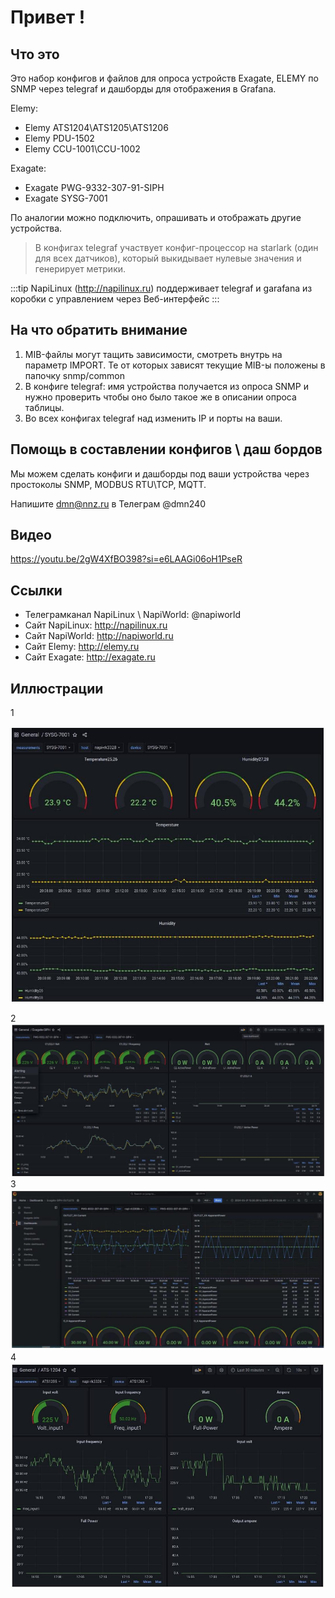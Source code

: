 # Привет !

## Что это

Это набор конфигов и файлов для опроса устройств Exagate, ELEMY по SNMP через telegraf и дашборды для отображения в Grafana.

Elemy:
- Elemy ATS1204\ATS1205\ATS1206
- Elemy PDU-1502
- Elemy CCU-1001\CCU-1002

Exagate:

- Exagate PWG-9332-307-91-SIPH
- Exagate SYSG-7001

По аналогии можно подключить, опрашивать и отображать другие устройства.

>В конфигах telegraf участвует конфиг-процессор на starlark (один для всех датчиков), который выкидывает нулевые значения и генерирует метрики. 

:::tip
NapiLinux (http://napilinux.ru) поддерживает telegraf и garafana из коробки с управлением через Веб-интерфейс
:::

## На что обратить внимание

1. MIB-файлы могут тащить зависимости, смотреть внутрь на параметр IMPORT. Те от которых зависят текущие MIB-ы положены в папочку snmp/common
2. В конфиге telegraf: имя устройства получается из опроса SNMP и нужно проверить чтобы оно было такое же в описании опроса таблицы.
3. Во всех конфигах telegraf над изменить IP и порты на ваши.

## Помощь в составлении конфигов \ даш бордов

Мы можем сделать конфиги и дашборды под ваши устройства через простоколы SNMP, MODBUS RTU\TCP, MQTT. 

Напишите dmn@nnz.ru в Телеграм @dmn240


## Видео

https://youtu.be/2gW4XfBO398?si=e6LAAGi06oH1PseR

## Ссылки

- Телеграмканал NapiLinux \ NapiWorld: @napiworld
- Сайт NapiLinux: http://napilinux.ru
- Сайт NapiWorld: http://napiworld.ru
- Сайт Elemy: http://elemy.ru
- Сайт Exagate: http://exagate.ru


## Иллюстрации

1

![img](img/SYSG-7001.jpg)

2
![img](img/SIPH1.jpg)
3
![img](img/OUTLETS_XX.jpg)
4
![](img/1204.jpg)
